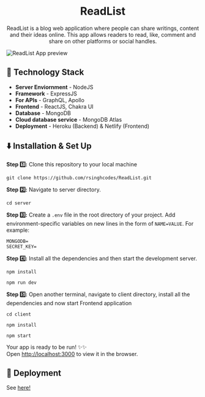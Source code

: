 <h1 align="center">ReadList</h1>

<p align="center">ReadList is a blog web application where people can share writings, content and their ideas online. This app allows readers to read, like, comment and share on other platforms or social handles.</p>

![ReadList App preview](https://user-images.githubusercontent.com/67682451/132889761-9c09d42d-12bc-4070-907c-3b06dc44108d.png)

## 🚧 Technology Stack

- **Server Enviornment** - NodeJS
- **Framework** - ExpressJS
- **For APIs** - GraphQL, Apollo
- **Frontend** - ReactJS, Chakra UI
- **Database** - MongoDB
- **Cloud database service** - MongoDB Atlas
- **Deployment** - Heroku (Backend) & Netlify (Frontend)

## ⬇️ Installation & Set Up

**Step :one::** Clone this repository to your local machine

```
git clone https://github.com/rsinghcodes/ReadList.git
```

**Step :two::** Navigate to server directory.

```
cd server
```

**Step :three::** Create a `.env` file in the root directory of your project. Add environment-specific variables on new lines in the form of `NAME=VALUE`. For example:

```
MONGODB=
SECRET_KEY=
```

**Step :four::** Install all the dependencies and then start the development server.

```
npm install

npm run dev
```

**Step :five::** Open another terminal, navigate to client directory, install all the dependencies and now start Frontend application

```
cd client

npm install

npm start
```

Your app is ready to be run! ✨✨\
Open [http://localhost:3000](http://localhost:3000) to view it in the browser.

## :satellite: Deployment

See [here!](https://readlistapp.netlify.app/)
